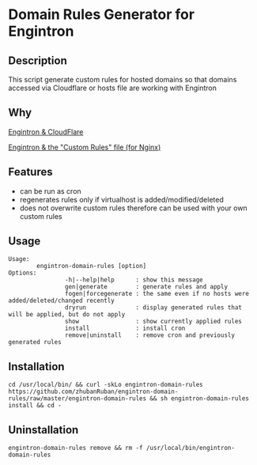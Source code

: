 # Domain Rules Generator for Engintron

## Description
This script generate custom rules for hosted domains so that domains accessed via Cloudflare or hosts file are working with Engintron

## Why
[Engintron & CloudFlare](https://engintron.com/docs/#/pages/Engintron-&-CloudFlare)

[Engintron & the "Custom Rules" file (for Nginx)](https://engintron.com/docs/#/pages/Engintron-&-the-%22Custom-Rules%22-file-(for-Nginx))

## Features
- can be run as cron
- regenerates rules only if virtualhost is added/modified/deleted
- does not overwrite custom rules therefore can be used with your own custom rules

## Usage
```
Usage:
        engintron-domain-rules [option]
Options:
                -h|--help|help      : show this message
                gen|generate        : generate rules and apply
                fogen|forcegenerate : the same even if no hosts were added/deleted/changed recently
                dryrun              : display generated rules that will be applied, but do not apply
                show                : show currently applied rules
                install             : install cron
                remove|uninstall    : remove cron and previously generated rules
```

## Installation
```
cd /usr/local/bin/ && curl -skLo engintron-domain-rules https://github.com/zhubanRuban/engintron-domain-rules/raw/master/engintron-domain-rules && sh engintron-domain-rules install && cd -
```

## Uninstallation
```
engintron-domain-rules remove && rm -f /usr/local/bin/engintron-domain-rules
```
